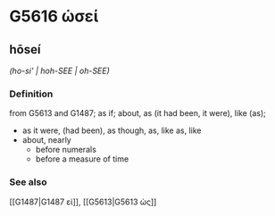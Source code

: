 # G5616 ὡσεί

## hōseí

_(ho-si' | hoh-SEE | oh-SEE)_

### Definition

from G5613 and G1487; as if; about, as (it had been, it were), like (as); 

- as it were, (had been), as though, as, like as, like
- about, nearly
  - before numerals
  - before a measure of time

### See also

[[G1487|G1487 εἰ]], [[G5613|G5613 ὡς]]
